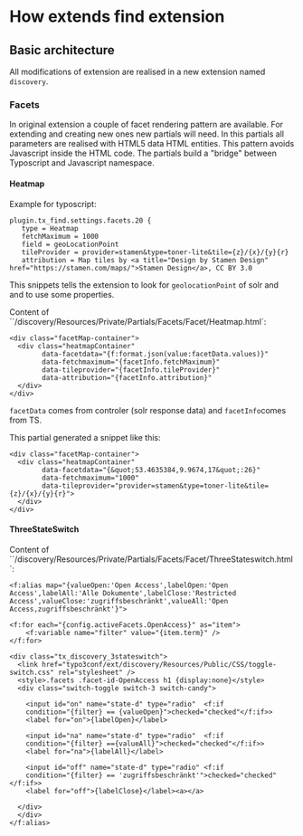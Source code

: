 # How extends find extension

## Basic architecture

All modifications of extension are realised in a new extension named `discovery`. 

### Facets

In original extension a couple of facet rendering pattern are available. For extending and creating new ones new partials will need. In this partials all parameters are realised with HTML5 data HTML entities. This pattern avoids Javascript inside the HTML code. The partials build a "bridge" between Typoscript and Javascript namespace.

#### Heatmap

Example for typoscript:
```
plugin.tx_find.settings.facets.20 {
   type = Heatmap
   fetchMaximum = 1000
   field = geoLocationPoint 
   tileProvider = provider=stamen&type=toner-lite&tile={z}/{x}/{y}{r}
   attribution = Map tiles by <a title="Design by Stamen Design" href="https://stamen.com/maps/">Stamen Design</a>, CC BY 3.0
```
This snippets tells the extension to look for `geolocationPoint` of solr and and to use some properties.

Content of ``/discovery/Resources/Private/Partials/Facets/Facet/Heatmap.html`:

```
<div class="facetMap-container">
  <div class="heatmapContainer"
        data-facetdata="{f:format.json(value:facetData.values)}"
        data-fetchmaximum="{facetInfo.fetchMaximum}" 
        data-tileprovider="{facetInfo.tileProvider}"
        data-attribution="{facetInfo.attribution}"
  </div>
</div>
```
`facetData` comes from controler (solr response data) and `facetInfo`comes from TS.

This partial generated a snippet like this:

```
<div class="facetMap-container">
  <div class="heatmapContainer"
        data-facetdata="{&quot;53.4635384,9.9674,17&quot;:26}"
        data-fetchmaximum="1000" 
        data-tileprovider="provider=stamen&type=toner-lite&tile={z}/{x}/{y}{r}">
  </div>
</div>
```

#### ThreeStateSwitch

Content of ``/discovery/Resources/Private/Partials/Facets/Facet/ThreeStateswitch.html`:
```
<f:alias map="{valueOpen:'Open Access',labelOpen:'Open Access',labelAll:'Alle Dokumente',labelClose:'Restricted
Access',valueClose:'zugriffsbeschränkt',valueAll:'Open Access,zugriffsbeschränkt'}">

<f:for each="{config.activeFacets.OpenAccess}" as="item">
    <f:variable name="filter" value="{item.term}" />
</f:for>

<div class="tx_discovery_3stateswitch">
  <link href="typo3conf/ext/discovery/Resources/Public/CSS/toggle-switch.css" rel="stylesheet" />
  <style>.facets .facet-id-OpenAccess h1 {display:none}</style> 
  <div class="switch-toggle switch-3 switch-candy">

    <input id="on" name="state-d" type="radio"  <f:if
    condition="{filter} == {valueOpen}">checked="checked"</f:if>> 
    <label for="on">{labelOpen}</label>

    <input id="na" name="state-d" type="radio"  <f:if
    condition="{filter} =={valueAll}">checked="checked"</f:if>>
    <label for="na">{labelAll}</label>

    <input id="off" name="state-d" type="radio" <f:if
    condition="{filter} == 'zugriffsbeschränkt'">checked="checked"</f:if>>
    <label for="off">{labelClose}</label><a></a>

  </div>
  </div>
</f:alias>
```

